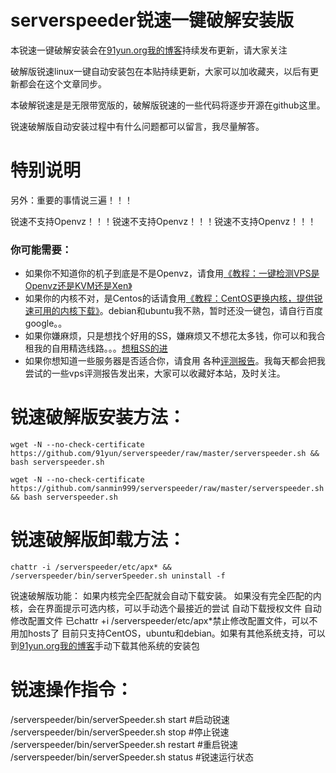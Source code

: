 # serverspeeder锐速一键破解安装版
本锐速一键破解安装会在[91yun.org我的博客](http://www.91yun.org/archives/683)持续发布更新，请大家关注

破解版锐速linux一键自动安装包在本贴持续更新，大家可以加收藏夹，以后有更新都会在这个文章同步。

本破解锐速是是无限带宽版的，破解版锐速的一些代码将逐步开源在github这里。

锐速破解版自动安装过程中有什么问题都可以留言，我尽量解答。

# 特别说明
另外：重要的事情说三遍！！！

锐速不支持Openvz！！！锐速不支持Openvz！！！锐速不支持Openvz！！！

### 你可能需要：
* 如果你不知道你的机子到底是不是Openvz，请食用[《教程：一键检测VPS是Openvz还是KVM还是Xen》](http://www.91yun.org/archives/836)
* 如果你的内核不对，是Centos的话请食用[《教程：CentOS更换内核，提供锐速可用的内核下载》](http://www.91yun.org/archives/795)。debian和ubuntu我不熟，暂时还没一键包，请自行百度google。。
* 如果你嫌麻烦，只是想找个好用的SS，嫌麻烦又不想花太多钱，你可以和我合租我的自用精选线路。。。[想租SS的进](https://www.vpn100.xyz/)
* 如果你想知道一些服务器是否适合你，请食用 各种[评测报告](http://www.91yun.org/?s=%E8%AF%84%E6%B5%8B)。我每天都会把我尝试的一些vps评测报告发出来，大家可以收藏好本站，及时关注。


# 锐速破解版安装方法：
    wget -N --no-check-certificate https://github.com/91yun/serverspeeder/raw/master/serverspeeder.sh && bash serverspeeder.sh
    
    wget -N --no-check-certificate https://github.com/sanmin999/serverspeeder/raw/master/serverspeeder.sh && bash serverspeeder.sh
# 锐速破解版卸载方法：
    chattr -i /serverspeeder/etc/apx* && /serverspeeder/bin/serverSpeeder.sh uninstall -f


锐速破解版功能：
如果内核完全匹配就会自动下载安装。
如果没有完全匹配的内核，会在界面提示可选内核，可以手动选个最接近的尝试
自动下载授权文件
自动修改配置文件
已chattr +i /serverspeeder/etc/apx*禁止修改配置文件，可以不用加hosts了
目前只支持CentOS，ubuntu和debian。如果有其他系统支持，可以到[91yun.org我的博客](http://www.91yun.org/serverspeeder91yun)手动下载其他系统的安装包
# 锐速操作指令：

/serverspeeder/bin/serverSpeeder.sh start       #启动锐速
/serverspeeder/bin/serverSpeeder.sh stop 	#停止锐速
/serverspeeder/bin/serverSpeeder.sh restart	#重启锐速
/serverspeeder/bin/serverSpeeder.sh status	#锐速运行状态
